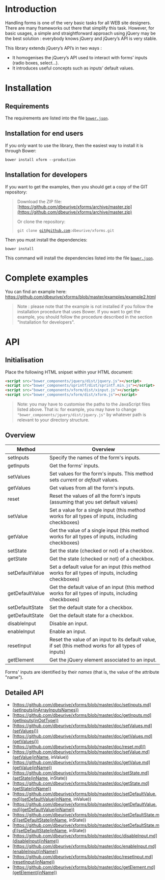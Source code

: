 # Introduction

Handling forms is one of the very basic tasks for all WEB site designers. There are many frameworks out there that simplify this task. However, for basic usages, a simple and straightforward approach using jQuery may be the best solution : everybody knows jQuery and jQuery’s API is very stable.

This library extends jQuery’s API’s in two ways :

* It homogenises the jQuery’s API used to interact with forms’ inputs (radio boxes, select…).
* It introduces useful concepts such as inputs’ default values.






# Installation

## Requirements

The requirements are listed into the file [<code>bower.json</code>](https://github.com/dbeurive/xforms/blob/master/bower.json).

## Installation for end users

If you only want to use the library, then the easiest way to install it is through Bower:

	bower install xform --production

## Installation for developers

If you want to get the examples, then you should get a copy of the GIT repository:

> Download the ZIP file: [https://github.com/dbeurive/xforms/archive/master.zip](https://github.com/dbeurive/xforms/archive/master.zip)
>
> Or clone the repository:
>
>	<code>git clone git@github.com:dbeurive/xforms.git</code>

Then you must install the dependencies:

	bower install

This command will install the dependencies listed into the file [<code>bower.json</code>](https://github.com/dbeurive/xforms/blob/master/bower.json).





# Complete examples

You can find an example here: https://github.com/dbeurive/xforms/blob/master/examples/example2.html

> Note : please note that the example is not installed if you follow the installation procedure that uses Bower.
> If you want to get the example, you should follow the procedure described in the section "Installation for developers".







# API

## Initialisation

Place the following HTML snipset within your HTML document:

```html
<script src="bower_components/jquery/dist/jquery.js"></script>
<script src="bower_components/sprintf/dist/sprintf.min.js"></script>
<script src="bower_components/xform/dist/xinput.js"></script>
<script src="bower_components/xform/dist/xform.js"></script>
```

> Note: you may have to customise the paths to the JavaScript files listed above. That is: for example, you may have to change <code>"bower_components/jquery/dist/jquery.js"</code> by whatever path is relevant to your directory structure.

## Overview

| Method           | Overview
|------------------|------------------------------------------------------------------------------------------------------|
| setInputs        | Specify the names of the form's inputs.                                                              |
| getInputs        | Get the forms' inputs.                                                                               |
| setValues        | Set values for the form's inputs. This method sets _current_ or _default_ values.                    |
| getValues        | Get values from all the form's inputs.                                                               |
| reset            | Reset the values of all the form's inputs (assuming that you set default values)                     | 
| setValue         | Set a value for a single input (this method works for all types of inputs, including checkboxes)     |
| getValue         | Get the value of a single input (this method works for all types of inputs, including checkboxes)    |
| setState         | Set the state (checked or not) of a checkbox.                                                        |
| getState         | Get the state (checked or not) of a checkbox.                                                        |
| setDefaultValue  | Set a default value for an input (this method works for all types of inputs, including checkboxes)   |
| getDefaultValue  | Get the default value of an input (this method works for all types of inputs, including checkboxes)  |
| setDefaultState  | Set the default state for a checkbox.                                                                |
| getDefaultState  | Get the default state for a checkbox.                                                                |
| disableInput     | Disable an input.                                                                                    |
| enableInput      | Enable an input.                                                                                     |
| resetInput       | Reset the value of an input to its default value, if set (this method works for all types of inputs) |
| getElement       | Get the jQuery element associated to an input.                                                       |

Forms' inputs are identified by their _names_ (that is, the value of the attribute "name").

## Detailed API

* [https://github.com/dbeurive/xforms/blob/master/doc/setInputs.md](setInputs(inArrayInputsNames))
* [https://github.com/dbeurive/xforms/blob/master/doc/getInputs.md](getInputs(inOptType))
* [https://github.com/dbeurive/xforms/blob/master/doc/setValues.md](setValues())
* [https://github.com/dbeurive/xforms/blob/master/doc/getValues.md](getValues())
* [https://github.com/dbeurive/xforms/blob/master/doc/reset.md]()
* [https://github.com/dbeurive/xforms/blob/master/doc/setValue.md](setValue(inName, inValue))
* [https://github.com/dbeurive/xforms/blob/master/doc/getValue.md](getValue(inName))
* [https://github.com/dbeurive/xforms/blob/master/doc/setState.md](setState(inName, inState))
* [https://github.com/dbeurive/xforms/blob/master/doc/getState.md](getState(inName))
* [https://github.com/dbeurive/xforms/blob/master/doc/setDefaultValue.md](setDefaultValue(inName, inValue))
* [https://github.com/dbeurive/xforms/blob/master/doc/getDefaultValue.md](getDefaultValue(inName))
* [https://github.com/dbeurive/xforms/blob/master/doc/setDefaultState.md](setDefaultState(inName, inState))
* [https://github.com/dbeurive/xforms/blob/master/doc/setDefaultState.md](setDefaultState(inName, inState))
* [https://github.com/dbeurive/xforms/blob/master/doc/disableInput.md](disableInput(inName))
* [https://github.com/dbeurive/xforms/blob/master/doc/enableInput.md](enableInput(inName))
* [https://github.com/dbeurive/xforms/blob/master/doc/resetInput.md](resetInput(inName))
* [https://github.com/dbeurive/xforms/blob/master/doc/getElement.md](getElement(inName))



